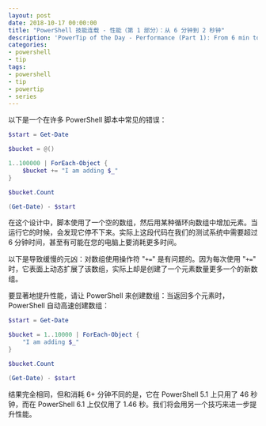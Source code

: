 ```yaml
---
layout: post
date: 2018-10-17 00:00:00
title: "PowerShell 技能连载 - 性能（第 1 部分）：从 6 分钟到 2 秒钟"
description: 'PowerTip of the Day - Performance (Part 1): From 6 min to 2 sec'
categories:
- powershell
- tip
tags:
- powershell
- tip
- powertip
- series
---
```

以下是一个在许多 PowerShell 脚本中常见的错误：

```powershell
$start = Get-Date

$bucket = @()

1..100000 | ForEach-Object {
    $bucket += "I am adding $_"
}

$bucket.Count

(Get-Date) - $start
```

在这个设计中，脚本使用了一个空的数组，然后用某种循环向数组中增加元素。当运行它的时候，会发现它停不下来。实际上这段代码在我们的测试系统中需要超过 6 分钟时间，甚至有可能在您的电脑上要消耗更多时间。

以下是导致缓慢的元凶：对数组使用操作符 "`+=`" 是有问题的。因为每次使用 "`+=`" 时，它表面上动态扩展了该数组，实际上却是创建了一个元素数量更多一个的新数组。

要显著地提升性能，请让 PowerShell 来创建数组：当返回多个元素时，PowerShell 自动高速创建数组：

```powershell
$start = Get-Date

$bucket = 1..10000 | ForEach-Object {
    "I am adding $_"
}

$bucket.Count

(Get-Date) - $start
```

结果完全相同，但和消耗 6+ 分钟不同的是，它在 PowerShell 5.1 上只用了 46 秒钟，而在 PowerShell 6.1 上仅仅用了 1.46 秒。我们将会用另一个技巧来进一步提升性能。

<!--本文国际来源：[Performance (Part 1): From 6 min to 2 sec](http://community.idera.com/powershell/powertips/b/tips/posts/performance-part-1-from-6-min-to-2-sec)-->
